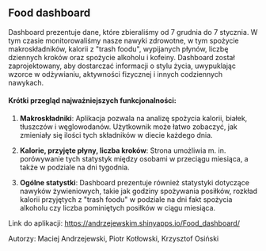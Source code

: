 ## Food dashboard

Dashboard prezentuje dane, które zbieraliśmy od 7 grudnia do 7 stycznia. W tym czasie monitorowaliśmy nasze nawyki zdrowotne, w tym spożycie makroskładników, kalorii z "trash foodu", wypijanych płynów, liczbę dziennych kroków oraz spożycie alkoholu i kofeiny. Dashboard został zaprojektowany, aby dostarczać informacji o stylu życia, uwypuklając wzorce w odżywianiu, aktywności fizycznej i innych codziennych nawykach.

#### Krótki przegląd najważniejszych funkcjonalności:

1. **Makroskładniki**: Aplikacja pozwala na analizę spożycia kalorii, białek, tłuszczów i węglowodanów. Użytkownik może łatwo zobaczyć, jak zmieniały się ilości tych składników w diecie każdego dnia.

2. **Kalorie, przyjęte płyny, liczba kroków**: Strona umożliwia m. in. porówywanie tych statystyk między osobami w przeciągu miesiąca, a także w podziale na dni tygodnia.

3. **Ogólne statystki**: Dashboard prezentuje również statystyki dotyczące nawyków żywieniowych, takie jak godziny spożywania posiłków, rozkład kalorii przyjętych z "trash foodu" w podziale na dni fakt spożycia alkoholu czy liczba pominiętych posiłków w ciągu miesiąca.

Link do aplikacji: https://andrzejewskim.shinyapps.io/Food_dashboard/

Autorzy: Maciej Andrzejewski, Piotr Kotłowski, Krzysztof Osiński
